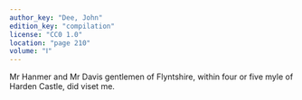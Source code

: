 ```yaml
---
author_key: "Dee, John"
edition_key: "compilation"
license: "CC0 1.0"
location: "page 210"
volume: "Ⅰ"
---
```

Mr Hanmer and Mr Davis gentlemen of Flyntshire, within four or five myle of
Harden Castle, did viset me.
